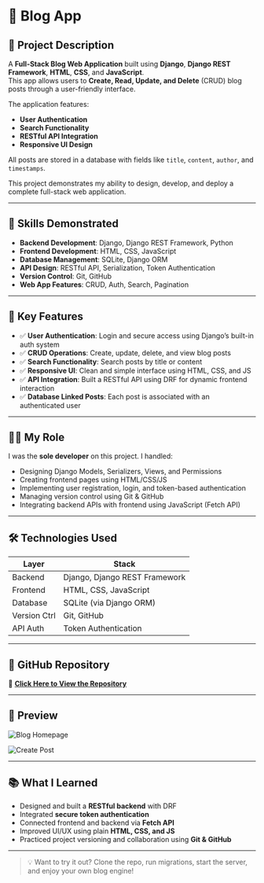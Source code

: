 # 📝 Blog App

## 📌 Project Description

A **Full-Stack Blog Web Application** built using **Django**, **Django REST Framework**, **HTML**, **CSS**, and **JavaScript**.  
This app allows users to **Create, Read, Update, and Delete** (CRUD) blog posts through a user-friendly interface.

The application features:
- **User Authentication**
- **Search Functionality**
- **RESTful API Integration**
- **Responsive UI Design**

All posts are stored in a database with fields like `title`, `content`, `author`, and `timestamps`.

This project demonstrates my ability to design, develop, and deploy a complete full-stack web application.

---

## 🧠 Skills Demonstrated

- **Backend Development**: Django, Django REST Framework, Python  
- **Frontend Development**: HTML, CSS, JavaScript  
- **Database Management**: SQLite, Django ORM  
- **API Design**: RESTful API, Serialization, Token Authentication  
- **Version Control**: Git, GitHub  
- **Web App Features**: CRUD, Auth, Search, Pagination

---

## 🚀 Key Features

- ✅ **User Authentication**: Login and secure access using Django’s built-in auth system  
- ✅ **CRUD Operations**: Create, update, delete, and view blog posts  
- ✅ **Search Functionality**: Search posts by title or content  
- ✅ **Responsive UI**: Clean and simple interface using HTML, CSS, and JS  
- ✅ **API Integration**: Built a RESTful API using DRF for dynamic frontend interaction  
- ✅ **Database Linked Posts**: Each post is associated with an authenticated user

---

## 👨‍💻 My Role

I was the **sole developer** on this project. I handled:

- Designing Django Models, Serializers, Views, and Permissions  
- Creating frontend pages using HTML/CSS/JS  
- Implementing user registration, login, and token-based authentication  
- Managing version control using Git & GitHub  
- Integrating backend APIs with frontend using JavaScript (Fetch API)

---

## 🛠️ Technologies Used

| Layer         | Stack                             |
|---------------|------------------------------------|
| Backend       | Django, Django REST Framework      |
| Frontend      | HTML, CSS, JavaScript              |
| Database      | SQLite (via Django ORM)            |
| Version Ctrl  | Git, GitHub                        |
| API Auth      | Token Authentication               |

---

## 📂 GitHub Repository

🔗 [**Click Here to View the Repository**](https://github.com/ashurohom/Blog-API)  


---


## 📸 Preview

![Blog Homepage](assets/blog_home.png)

![Create Post](assets/create_post.png)

---

## 📚 What I Learned

- Designed and built a **RESTful backend** with DRF  
- Integrated **secure token authentication**  
- Connected frontend and backend via **Fetch API**  
- Improved UI/UX using plain **HTML, CSS, and JS**  
- Practiced project versioning and collaboration using **Git & GitHub**

---

> 💡 Want to try it out? Clone the repo, run migrations, start the server, and enjoy your own blog engine!
